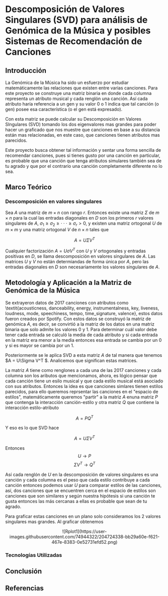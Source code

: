 # Descomposición de Valores Singulares (SVD) para análisis de Genómica de la Música y posibles Sistemas de Recomendación de Canciones 

## Introducción 

La Genómica de la Música ha sido un esfuerzo por estudiar matemáticamente las relaciones que existen entre varias canciones. Para este proyecto se construye una matriz binaria en donde cada columna representa un atributo musical y cada renglón una canción. Así cada atributo haría referencia a un gen y su valor 0 o 1 indica que tal canción (o gen) posee esa característica (o el gen está expresado). 

Con esta matriz se puede calcular su Descomposición en Valores SIngulares (SVD) tomando los dos eigenvalores mas grandes para poder hacer un graficado que nos muestre que canciones en base a su distancia están mas relacionadas, en este caso, que canciones tienen atributos mas parecidos.

Este proyecto busca obtener tal información y sentar una forma sencilla de recomendar canciones, pues si tienes gusto por una canción en particular, es probable que una canción que tenga atributos simulares también sea de tu agrado y que por el contrario una canción completamente diferente no lo sea.

## Marco Teórico

### Descomposición en valores singulares

Sea $A$ una matriz de $m \times n$ con rango $r$. Entonces existe una matriz $\Sigma$ de $m \times n$ para la cual las entradas diagonales en $D$ son los primeros $r$ valores singulares de $A$, $\sigma_1 \geq \sigma_2 \geq \cdot \cdot \cdot \geq \sigma_r > 0$, y existen una matriz ortogonal $U$ de $m \times m$ y una matriz ortogonal $V$ de $n \times n$ tales que

$$ A =  U\Sigma V^T $$

Cualquier factorización $A =  U\sigma V^T$ con $U$ y $V$ ortogonales y entradas positivas en $D$, se llama descomposición en valores singulares de $A$. Las matrices $U$ y $V$ no están determiandas de forma única por $A$, pero las entradas diagonales en $D$ son necesariamente los valores singulares de $A$. 


## Metodología y Aplicación a la Matriz de Genómica de la Música

Se extrayeron datos de 2017 canciones con atributos como \textit{acousticness, danceability, energy, instrumentalness, key, liveness, loudness, mode, speechiness, tempo, time_signature, valence}, estos datos fueron creados por Spotify. Con estos datos se construyó la matriz de genómica $A$, es decir, se convirtió a la matriz de los datos en una matriz binaria que solo admite los valores 0 y 1. Para determinar cuál valor debe tener cada entrada se calculó la media de cada atributo y si cada entrada en la matriz era menor a la media entonces esa entrada se cambia por un 0 y si es mayor se cambia por un 1.

Posteriormente se le aplica SVD a esta matriz $A$ de tal manera que tenemos $A = U\Sigma V^T $. Analicemos que significan estas matrices.

La matriz $A$ tiene como renglones a cada una de las 2017 canciones y cada columna son los aributos que mencionamos, ahora, es lógico pensar que cada canción tiene un esilo musical y que cada estilo musical está asociado con sus atributos. Entonces la idea es que canciones simlares tienen estilos parecidos, para ello queremos reprsentar las canciones en el "espacio de estilos", matemáticamente queremos "partir" a la matriz $A$ enuna matriz $P$ que contenga la interacción canción-estilo y otra matriz $Q$ que contiene la interacción estilo-atributo

$$A = PQ^T$$

Y eso es lo que SVD hace

$$A = U\Sigma V^T $$

Entonces
$$U \rightarrow P$$
$$\Sigma V^T \rightarrow Q^T$$

Así cada renglón de $U$ en la descomposición de valores singulares es una canción y cada columna es el peso que cada estilo contribuye a cada canción entonces podemos usar $U$ para comparar estilos de las canciones, así, dos canciones que se encuentren cerca en el espacio de estilos son canciones que son similares y según nuestra hipótesis si una canción te gusta entonces las más cercanas a ellas es probable que sean de tu agrado.

Para graficar estas canciones en un plano solo consideramos los 2 valores singulares mas grandes. Al graficar obtenemos 

<p align="center">
![Rplot1](https://user-images.githubusercontent.com/74944322/204724338-bb29a60e-f621-467e-8383-0e52731efd52.png)
</p>


### Tecnologías Utilizadas

## Conclusión


## Referencias



